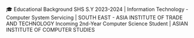 🎓 Educational Background
SHS S.Y 2023-2024 | Information Technology - Computer System Servicing | SOUTH EAST - ASIA INSTITUTE OF TRADE AND TECHNOLOGY
Incoming 2nd-Year Computer Science Student | ASIAN INSTITUTE OF COMPUTER STUDIES 



